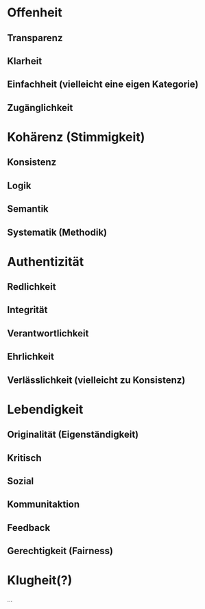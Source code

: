 <!---
   NAME - The NAME of this project is:
ethos

  FILE - The FILENAME of the current file is:
/README.md

  CREATION - This project was CREATED on:
2017-01-28-16:15:00 UTC

  MODIFICATION - This project was last MODIFIED on:
2017-01-28-16:15:00 UTC

  VERSION - The current VERSION of this project is:
<git-commit-hash>-2017-01-28-16:15:00 UTC

  CREATOR(S) - This project was CREATED by:
Michael Czechowski, Martin Maga

  CONTACT - You can CONTACT the creator(s) or developer(s) of this project at:
E-Mail: mail@martinmaga.de

  COPYRIGHT - The COPYRIGHT holder of this project is:
COPYRIGHT (c) 2016 Martin Maga

  LICENSE - This project ist LICENSED under the following license:
Martin Maga 2016 CC BY-SA 4.0 https://creativecommons.org

  SUBFILE – This is a SUBFILE! For more INFORMATION on this project go to:
/README.md
--->

# Offenheit
## Transparenz
## Klarheit
## Einfachheit (vielleicht eine eigen Kategorie)
## Zugänglichkeit

# Kohärenz (Stimmigkeit)
## Konsistenz
## Logik
## Semantik
## Systematik (Methodik)

# Authentizität
## Redlichkeit
## Integrität
## Verantwortlichkeit
## Ehrlichkeit
## Verlässlichkeit (vielleicht zu Konsistenz)

# Lebendigkeit
## Originalität (Eigenständigkeit)
## Kritisch
## Sozial
## Kommunitaktion
## Feedback
## Gerechtigkeit (Fairness)

# Klugheit(?)

…
